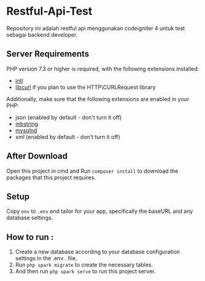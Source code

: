 # Restful-Api-Test
Repository ini adalah restful api menggunakan codeigniter 4 untuk test sebagai backend developer.

## Server Requirements

PHP version 7.3 or higher is required, with the following extensions installed:

- [intl](http://php.net/manual/en/intl.requirements.php)
- [libcurl](http://php.net/manual/en/curl.requirements.php) if you plan to use the HTTP\CURLRequest library

Additionally, make sure that the following extensions are enabled in your PHP:

- json (enabled by default - don't turn it off)
- [mbstring](http://php.net/manual/en/mbstring.installation.php)
- [mysqlnd](http://php.net/manual/en/mysqlnd.install.php)
- xml (enabled by default - don't turn it off)

## After Download

Open this project in cmd and Run `composer install` to download the packages that this project requires.

## Setup

Copy `env` to `.env` and tailor for your app, specifically the baseURL
and any database settings.

## How to run :

1. Create a new database according to your database configuration settings in the .env . file.
2. Run `php spark migrate` to create the necessary tables.
3. And then run `php spark serve` to run this project server.


